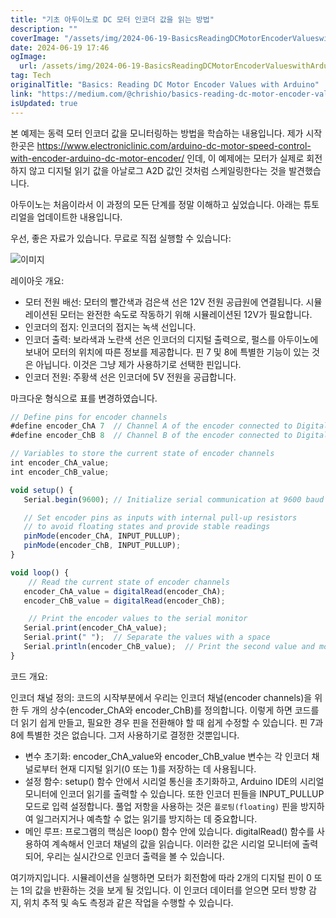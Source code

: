 ```yaml
---
title: "기초 아두이노로 DC 모터 인코더 값을 읽는 방법"
description: ""
coverImage: "/assets/img/2024-06-19-BasicsReadingDCMotorEncoderValueswithArduino_0.png"
date: 2024-06-19 17:46
ogImage:
  url: /assets/img/2024-06-19-BasicsReadingDCMotorEncoderValueswithArduino_0.png
tag: Tech
originalTitle: "Basics: Reading DC Motor Encoder Values with Arduino"
link: "https://medium.com/@chrishio/basics-reading-dc-motor-encoder-values-with-arduino-2c185f3601ef"
isUpdated: true
---
```


본 예제는 동력 모터 인코더 값을 모니터링하는 방법을 학습하는 내용입니다. 제가 시작한곳은 https://www.electroniclinic.com/arduino-dc-motor-speed-control-with-encoder-arduino-dc-motor-encoder/ 인데, 이 예제에는 모터가 실제로 회전하지 않고 디지털 읽기 값을 아날로그 A2D 값인 것처럼 스케일링한다는 것을 발견했습니다.

아두이노는 처음이라서 이 과정의 모든 단계를 정말 이해하고 싶었습니다. 아래는 튜토리얼을 업데이트한 내용입니다.

우선, 좋은 자료가 있습니다. 무료로 직접 실행할 수 있습니다:

![이미지](/assets/img/2024-06-19-BasicsReadingDCMotorEncoderValueswithArduino_0.png)

<!-- cozy-coder - 수평 -->

<ins class="adsbygoogle"
     style="display:block"
     data-ad-client="ca-pub-4877378276818686"
     data-ad-slot="1107185301"
     data-ad-format="auto"
     data-full-width-responsive="true"></ins>

<script>
     (adsbygoogle = window.adsbygoogle || []).push({});
</script>

레이아웃 개요:

- 모터 전원 배선: 모터의 빨간색과 검은색 선은 12V 전원 공급원에 연결됩니다. 시뮬레이션된 모터는 완전한 속도로 작동하기 위해 시뮬레이션된 12V가 필요합니다.
- 인코더의 접지: 인코더의 접지는 녹색 선입니다.
- 인코더 출력: 보라색과 노란색 선은 인코더의 디지털 출력으로, 펄스를 아두이노에 보내어 모터의 위치에 따른 정보를 제공합니다. 핀 7 및 8에 특별한 기능이 있는 것은 아닙니다. 이것은 그냥 제가 사용하기로 선택한 핀입니다.
- 인코더 전원: 주황색 선은 인코더에 5V 전원을 공급합니다.

마크다운 형식으로 표를 변경하였습니다.

```js
// Define pins for encoder channels
#define encoder_ChA 7  // Channel A of the encoder connected to Digital Pin 7
#define encoder_ChB 8  // Channel B of the encoder connected to Digital Pin 8

// Variables to store the current state of encoder channels
int encoder_ChA_value;
int encoder_ChB_value;

void setup() {
   Serial.begin(9600); // Initialize serial communication at 9600 baud rate

   // Set encoder pins as inputs with internal pull-up resistors
   // to avoid floating states and provide stable readings
   pinMode(encoder_ChA, INPUT_PULLUP);
   pinMode(encoder_ChB, INPUT_PULLUP);
}

void loop() {
    // Read the current state of encoder channels
   encoder_ChA_value = digitalRead(encoder_ChA);
   encoder_ChB_value = digitalRead(encoder_ChB);

    // Print the encoder values to the serial monitor
   Serial.print(encoder_ChA_value);
   Serial.print(" ");  // Separate the values with a space
   Serial.println(encoder_ChB_value);  // Print the second value and move to a new line
}
```

코드 개요:

<!-- cozy-coder - 수평 -->

<ins class="adsbygoogle"
     style="display:block"
     data-ad-client="ca-pub-4877378276818686"
     data-ad-slot="1107185301"
     data-ad-format="auto"
     data-full-width-responsive="true"></ins>

<script>
     (adsbygoogle = window.adsbygoogle || []).push({});
</script>

인코더 채널 정의: 코드의 시작부분에서 우리는 인코더 채널(encoder channels)을 위한 두 개의 상수(encoder_ChA와 encoder_ChB)를 정의합니다. 이렇게 하면 코드를 더 읽기 쉽게 만들고, 필요한 경우 핀을 전환해야 할 때 쉽게 수정할 수 있습니다. 핀 7과 8에 특별한 것은 없습니다. 그저 사용하기로 결정한 것뿐입니다.

- 변수 초기화: encoder_ChA_value와 encoder_ChB_value 변수는 각 인코더 채널로부터 현재 디지털 읽기(0 또는 1)를 저장하는 데 사용됩니다.
- 설정 함수: setup() 함수 안에서 시리얼 통신을 초기화하고, Arduino IDE의 시리얼 모니터에 인코더 읽기를 출력할 수 있습니다. 또한 인코더 핀들을 INPUT_PULLUP 모드로 입력 설정합니다. 풀업 저항을 사용하는 것은 `플로팅(floating)` 핀을 방지하여 일그러지거나 예측할 수 없는 읽기를 방지하는 데 중요합니다.
- 메인 루프: 프로그램의 핵심은 loop() 함수 안에 있습니다. digitalRead() 함수를 사용하여 계속해서 인코더 채널의 값을 읽습니다. 이러한 값은 시리얼 모니터에 출력되어, 우리는 실시간으로 인코더 출력을 볼 수 있습니다.

여기까지입니다. 시뮬레이션을 실행하면 모터가 회전함에 따라 2개의 디지털 핀이 0 또는 1의 값을 반환하는 것을 보게 될 것입니다. 이 인코더 데이터를 얻으면 모터 방향 감지, 위치 추적 및 속도 측정과 같은 작업을 수행할 수 있습니다.
